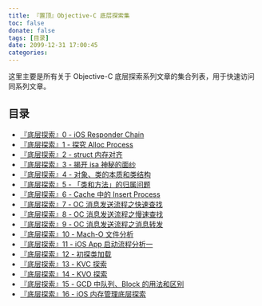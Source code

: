 ```yaml
---
title: 『置顶』Objective-C 底层探索集
toc: false
donate: false
tags: [目录]
date: 2099-12-31 17:00:45
categories:
---
```


这里主要是所有关于 Objective-C 底层探索系列文章的集合列表，用于快速访问同系列文章。

<!-- more -->

## 目录

- [『底层探索』0 - iOS Responder Chain](https://www.muhlenxi.com/2020/09/01/082-responder-chain/)
- [『底层探索』1 - 探究 Alloc Process](https://www.muhlenxi.com/2020/09/05/072-oc-alloc/)
- [『底层探索』2 - struct 内存对齐](https://www.muhlenxi.com/2020/09/08/074-struct-memory-align/)
- [『底层探索』3 - 揭开 isa 神秘的面纱](https://www.muhlenxi.com/2020/09/10/075-isa/)
- [『底层探索』4 - 对象、类的本质和类结构](https://www.muhlenxi.com/2020/09/13/076-class/)
- [『底层探索』5 - 「类和方法」的归属问题](https://www.muhlenxi.com/2020/09/15/077-kind-member/)
- [『底层探索』6 - Cache 中的 Insert Process](https://www.muhlenxi.com/2020/09/19/078-cache-insert/)
- [『底层探索』7 - OC 消息发送流程之快速查找](https://www.muhlenxi.com/2020/09/20/079-msg-send/)
- [『底层探索』8 - OC 消息发送流程之慢速查找](https://www.muhlenxi.com/2020/09/23/080-msg-send-slow-find/)
- [『底层探索』9 - OC 消息发送流程之消息转发](https://www.muhlenxi.com/2020/09/24/081-msg-forward/)
- [『底层探索』10 - Mach-O 文件分析](https://www.muhlenxi.com/2020/09/28/084-mach-o/)
- [『底层探索』11 - iOS App 启动流程分析一](https://www.muhlenxi.com/2020/09/29/085-dyld/)
- [『底层探索』12 - 初探类加载](https://www.muhlenxi.com/2020/10/14/086-load-class/)
- [『底层探索』13 - KVC 探索](https://www.muhlenxi.com/2020/10/29/087-key-value-coding/)
- [『底层探索』14 - KVO 探索](https://www.muhlenxi.com/2020/11/11/088-key-value-observer/)
- [『底层探索』15 - GCD 中队列、Block 的用法和区别](https://www.muhlenxi.com/2020/11/12/089-gcd-queue-function/)
- [『底层探索』16 - iOS 内存管理底层探索](https://www.muhlenxi.com/2020/11/25/090-memory-management/)
